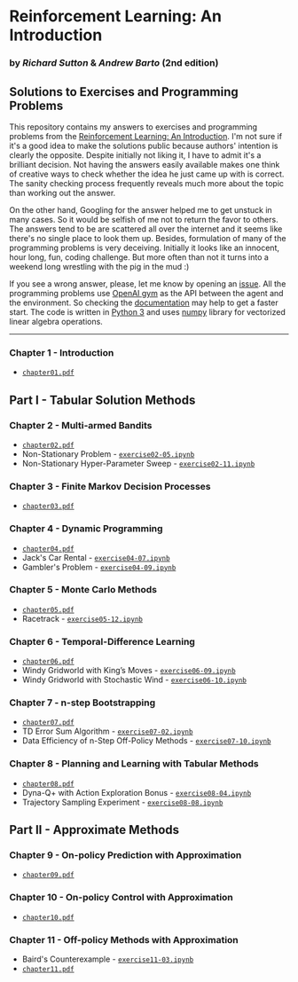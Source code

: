 
# Reinforcement Learning: An Introduction
### by _Richard Sutton_ & _Andrew Barto_ (2nd edition)


## Solutions to Exercises and Programming Problems


This repository contains my answers to exercises and programming problems from the [Reinforcement Learning: An Introduction](https://www.amazon.com/Reinforcement-Learning-Introduction-Adaptive-Computation/dp/0262039249). I'm not sure if it's a good idea to make the solutions public because authors' intention is clearly the opposite. Despite initially not liking it, I have to admit it's a brilliant decision. Not having the answers easily available makes one think of creative ways to check whether the idea he just came up with is correct. The sanity checking process frequently reveals much more about the topic than working out the answer.

On the other hand, Googling for the answer helped me to get unstuck in many cases. So it would be selfish of me not to return the favor to others. The answers tend to be are scattered all over the internet and it seems like there's no single place to look them up. Besides, formulation of many of the programming problems is very deceiving. Initially it looks like an innocent, hour long, fun, coding challenge. But more often than not it turns into a weekend long wrestling with the pig in the mud :)

If you see a wrong answer, please, let me know by opening an [issue](https://github.com/vojtamolda/reinforcement-learning-an-introduction/issues/). All the programming problems use [OpenAI gym](https://gym.openai.com/) as the API between the agent and the environment. So checking the [documentation](https://gym.openai.com/docs/) may help to get a faster start. The code is written in [Python 3](https://python.org) and uses [numpy](https://numpy.org/) library for vectorized linear algebra operations.


---


### Chapter 1 - Introduction
 - [`chapter01.pdf`](chapter01/chapter01.pdf)


## Part I - Tabular Solution Methods

### Chapter 2 - Multi-armed Bandits
 - [`chapter02.pdf`](chapter02/chapter02.pdf)
 - Non-Stationary Problem - [`exercise02-05.ipynb`](chapter02/exercise02-05.ipynb)
 - Non-Stationary Hyper-Parameter Sweep - [`exercise02-11.ipynb`](chapter02/exercise02-11.ipynb)

### Chapter 3 - Finite Markov Decision Processes
 - [`chapter03.pdf`](chapter03/chapter03.pdf)

### Chapter 4 - Dynamic Programming
 - [`chapter04.pdf`](chapter04/chapter04.pdf)
 - Jack's Car Rental - [`exercise04-07.ipynb`](chapter04/exercise04-07.ipynb)
 - Gambler's Problem - [`exercise04-09.ipynb`](chapter04/exercise04-09.ipynb)

### Chapter 5 - Monte Carlo Methods
 - [`chapter05.pdf`](chapter05/chapter05.pdf)
 - Racetrack - [`exercise05-12.ipynb`](chapter05/exercise05-12.ipynb)

### Chapter 6 - Temporal-Difference Learning
 - [`chapter06.pdf`](chapter06/chapter06.pdf)
 - Windy Gridworld with King’s Moves - [`exercise06-09.ipynb`](chapter06/exercise06-09.ipynb)
 - Windy Gridworld with Stochastic Wind - [`exercise06-10.ipynb`](chapter06/exercise06-10.ipynb)
 
### Chapter 7 - n-step Bootstrapping
 - [`chapter07.pdf`](chapter07/chapter07.pdf)
 - TD Error Sum Algorithm - [`exercise07-02.ipynb`](chapter07/exercise07-02.ipynb)
 - Data Efficiency of n-Step Off-Policy Methods - [`exercise07-10.ipynb`](chapter07/exercise07-10.ipynb)

### Chapter 8 - Planning and Learning with Tabular Methods
 - [`chapter08.pdf`](chapter08/chapter08.pdf)
 - Dyna-Q+ with Action Exploration Bonus - [`exercise08-04.ipynb`](chapter08/exercise08-04.ipynb)
 - Trajectory Sampling Experiment - [`exercise08-08.ipynb`](chapter08/exercise08-08.ipynb)


## Part II - Approximate Methods

### Chapter 9 - On-policy Prediction with Approximation
 - [`chapter09.pdf`](chapter09/chapter09.pdf)

### Chapter 10 - On-policy Control with Approximation
 - [`chapter10.pdf`](chapter10/chapter10.pdf)

### Chapter 11 - Off-policy Methods with Approximation
 - Baird's Counterexample - [`exercise11-03.ipynb`](chapter11/exercise11-03.ipynb)
 - [`chapter11.pdf`](chapter11/chapter11.pdf)
